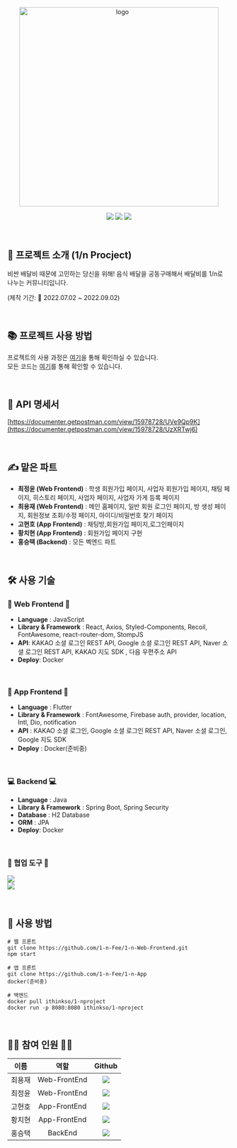 <p align="middle">
<img width="450" alt="logo" src="https://user-images.githubusercontent.com/51076814/188084065-3ee7b52f-47ac-46c1-a366-d400158066da.png">
</p>

<p align="middle">
<img src="https://img.shields.io/badge/React-61DAFB?style=flat&logo=React&logoColor=white"/>
<img src="https://img.shields.io/badge/Flutter-02569B?style=flat&logo=React&logoColor=white"/>
<img src="https://img.shields.io/badge/SpringBoot-6DB33F?style=flat&logo=SpringBoot&logoColor=white"/>
</p>
<br>

## 🍕 프로젝트 소개 (1/n Procject)
비싼 배달비 때문에 고민하는 당신을 위해! 음식 배달을 공동구매해서 배달비를 1/n로 나누는 커뮤니티입니다.

(제작 기간: 📆 2022.07.02 ~ 2022.09.02)

</br>

## **📚 프로젝트 사용 방법**

프로젝트의 사용 과정은 [여기](https://github.com/1-n-Fee/1-n-Server.wiki.git)을 통해 확인하실 수 있습니다.<br>
모든 코드는 [여기](https://github.com/1-n-Fee)를 통해 확인할 수 있습니다.

</br>

## **🔖 API 명세서**

[https://documenter.getpostman.com/view/15978728/UVe9Qp9K](https://documenter.getpostman.com/view/15978728/UzXRTwj6)

</br>

## **✍️ 맡은 파트**

- **최정윤 (Web Frontend)** : 학생 회원가입 페이지, 사업자 회원가입 페이지, 채팅 페이지, 히스토리 페이지, 사업자 페이지, 사업자 가게 등록 페이지
- **최용재 (Web Frontend)** : 메인 홈페이지, 일반 회원 로그인 페이지, 방 생성 페이지, 회원정보 조회/수정 페이지, 아이디/비밀번호 찾기 페이지
- **고현호 (App Frontend)** : 채팅방,회원가입 페이지,로그인페이지
- **황치현 (App Frontend)** : 회원가입 페이지 구현
- **홍승택 (Backend)** : 모든 벡엔드 파트

</br>

## **🛠 사용 기술**

### 🎨 Web Frontend 🎨
- **Language** : JavaScript
- **Library & Framework** : React, Axios, Styled-Components, Recoil, FontAwesome, react-router-dom, StompJS
- **API**: KAKAO 소셜 로그인 REST API, Google 소셜 로그인 REST API, Naver 소셜 로그인 REST API, KAKAO 지도 SDK , 다음 우편주소 API
- **Deploy**: Docker

<br>

### 📱 App Frontend 📱
- **Language** : Flutter
- **Library & Framework** :  FontAwesome, Firebase auth, provider, location, Intl, Dio, notification
- **API** : KAKAO 소셜 로그인, Google 소셜 로그인 REST API, Naver 소셜 로그인, Google 지도 SDK
- **Deploy** : Docker(준비중)

<br>

### 💻 Backend 💻
- **Language** : Java
- **Library & Framework** : Spring Boot, Spring Security
- **Database** : H2 Database
- **ORM** : JPA
- **Deploy**: Docker

<br>

### 👫 협업 도구 👫

<p align="left">
<img src="https://img.shields.io/badge/GitHub-181717?style=flat-square&logo=GitHub&logoColor=white"/>
<br>
<img src="https://img.shields.io/badge/Slack-4A154B?style=flat-square&logo=Slack&logoColor=white"/>

</p>

</br>

## **📃 사용 방법**

```
# 웹 프론트
git clone https://github.com/1-n-Fee/1-n-Web-Frontend.git 
npm start 

# 앱 프론트
git clone https://github.com/1-n-Fee/1-n-App
docker(준비중)

# 백엔드
docker pull ithinkso/1-nproject
docker run -p 8080:8080 ithinkso/1-nproject
```

</br>

## **👨‍💻 참여 인원 👩‍💻**

<div align="center">

|  이름  |   역할    |                                                                                                  Github                                                                                                   |
| :----: | :-------: | :-------------------------------------------------------------------------------------------------------------------------------------------------------------------------------------------------------: |
| 최용재 | Web-FrontEnd  |        <a href="https://github.com/yjc2021"><img src="https://img.shields.io/badge/yjc2021-acb9f6?style=flat-square&logo=github&logoColor=white&link=https://github.com/yjc2021"/></a>        |
| 최정윤 | Web-FrontEnd | <a href="https://github.com/c-jeongyyun"><img src="https://img.shields.io/badge/cjeongyyun-80396a?style=flat-square&logo=github&logoColor=white&link=https://github.com/c-jeongyyun"/></a> |
| 고현호 | App-FrontEnd |    <a href="https://github.com/zxver1000"><img src="https://img.shields.io/badge/zxver1000-d499d4?style=flat-square&logo=github&logoColor=white&link=https://github.com/zxver1000"/></a>     |
| 황치현 | App-FrontEnd  |      <a href="https://github.com/clgusdl2"><img src="https://img.shields.io/badge/clgusdl2-339933?style=flat-square&logo=github&logoColor=white&link=https://github.com/clgusdl2"/></a>      |
| 홍승택 | BackEnd  |        <a href="https://github.com/redcarrot1"><img src="https://img.shields.io/badge/IThinkSo-80c9f8?style=flat-square&logo=github&logoColor=white&link=https://github.com/redcarrot1"/></a>|

</div>
